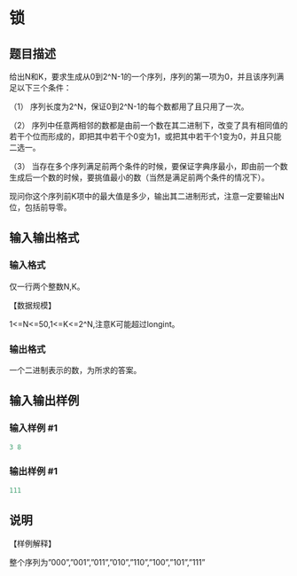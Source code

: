 # 锁

## 题目描述

给出N和K，要求生成从0到2^N-1的一个序列，序列的第一项为0，并且该序列满足以下三个条件：

（1） 序列长度为2^N，保证0到2^N-1的每个数都用了且只用了一次。

（2） 序列中任意两相邻的数都是由前一个数在其二进制下，改变了具有相同值的若干个位而形成的，即把其中若干个0变为1，或把其中若干个1变为0，并且只能二选一。

（3） 当存在多个序列满足前两个条件的时候，要保证字典序最小，即由前一个数生成后一个数的时候，要挑值最小的数（当然是满足前两个条件的情况下）。

现问你这个序列前K项中的最大值是多少，输出其二进制形式，注意一定要输出N位，包括前导零。

## 输入输出格式

### 输入格式

仅一行两个整数N,K。

【数据规模】

1<=N<=50,1<=K<=2^N,注意K可能超过longint。

### 输出格式

一个二进制表示的数，为所求的答案。

## 输入输出样例

### 输入样例 #1

```cpp
3 8
```


### 输出样例 #1

```cpp
111
```


## 说明

【样例解释】

整个序列为”000”,”001”,”011”,”010”,”110”,”100”,”101”,”111”

